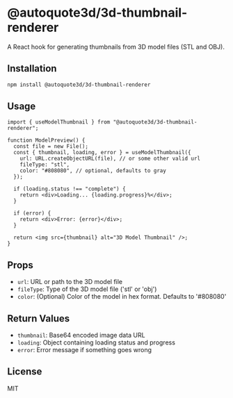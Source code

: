 # @autoquote3d/3d-thumbnail-renderer

A React hook for generating thumbnails from 3D model files (STL and OBJ).

## Installation

```bash
npm install @autoquote3d/3d-thumbnail-renderer
```

## Usage

```tsx
import { useModelThumbnail } from "@autoquote3d/3d-thumbnail-renderer";

function ModelPreview() {
  const file = new File();
  const { thumbnail, loading, error } = useModelThumbnail({
    url: URL.createObjectURL(file), // or some other valid url
    fileType: "stl",
    color: "#808080", // optional, defaults to gray
  });

  if (loading.status !== "complete") {
    return <div>Loading... {loading.progress}%</div>;
  }

  if (error) {
    return <div>Error: {error}</div>;
  }

  return <img src={thumbnail} alt="3D Model Thumbnail" />;
}
```

## Props

- `url`: URL or path to the 3D model file
- `fileType`: Type of the 3D model file ('stl' or 'obj')
- `color`: (Optional) Color of the model in hex format. Defaults to '#808080'

## Return Values

- `thumbnail`: Base64 encoded image data URL
- `loading`: Object containing loading status and progress
- `error`: Error message if something goes wrong

## License

MIT
